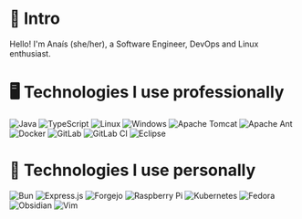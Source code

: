# 🤗 Intro
Hello! I'm Anaís (she/her), a Software Engineer, DevOps and Linux enthusiast.

# 🖥️ Technologies I use professionally

![Java](https://img.shields.io/badge/java-%23ED8B00.svg?style=for-the-badge&logo=openjdk&logoColor=white)
![TypeScript](https://img.shields.io/badge/typescript-%23007ACC.svg?style=for-the-badge&logo=typescript&logoColor=white)
![Linux](https://img.shields.io/badge/Linux-FCC624?style=for-the-badge&logo=linux&logoColor=black)
![Windows](https://img.shields.io/badge/Windows-0078D6?style=for-the-badge&logo=windows&logoColor=white)
![Apache Tomcat](https://img.shields.io/badge/apache%20tomcat-%23F8DC75.svg?style=for-the-badge&logo=apache-tomcat&logoColor=black)
![Apache Ant](https://img.shields.io/badge/Apache%20Ant-A81C7D?style=for-the-badge&logo=Apache%20Ant&logoColor=white)
![Docker](https://img.shields.io/badge/docker-%230db7ed.svg?style=for-the-badge&logo=docker&logoColor=white)
![GitLab](https://img.shields.io/badge/gitlab-%23181717.svg?style=for-the-badge&logo=gitlab&logoColor=white)
![GitLab CI](https://img.shields.io/badge/gitlab%20ci-%23181717.svg?style=for-the-badge&logo=gitlab&logoColor=white)
![Eclipse](https://img.shields.io/badge/Eclipse-FE7A16.svg?style=for-the-badge&logo=Eclipse&logoColor=white)

# 🌻 Technologies I use personally
![Bun](https://img.shields.io/badge/Bun-%23000000.svg?style=for-the-badge&logo=bun&logoColor=white)
![Express.js](https://img.shields.io/badge/express.js-%23404d59.svg?style=for-the-badge&logo=express&logoColor=%2361DAFB)
![Forgejo](https://img.shields.io/badge/forgejo-%23FB923C.svg?style=for-the-badge&logo=forgejo&logoColor=white)
![Raspberry Pi](https://img.shields.io/badge/-RaspberryPi-C51A4A?style=for-the-badge&logo=Raspberry-Pi)
![Kubernetes](https://img.shields.io/badge/kubernetes-%23326ce5.svg?style=for-the-badge&logo=kubernetes&logoColor=white)
![Fedora](https://img.shields.io/badge/Fedora-294172?style=for-the-badge&logo=fedora&logoColor=white)
![Obsidian](https://img.shields.io/badge/Obsidian-%23483699.svg?style=for-the-badge&logo=obsidian&logoColor=white)
![Vim](https://img.shields.io/badge/VIM-%2311AB00.svg?style=for-the-badge&logo=vim&logoColor=white)

<!--I have more projects in [my profile](https://git.fai.st/Suguivy) of our Forgejo instance.-->

<!--
**Suguivy/Suguivy** is a ✨ _special_ ✨ repository because its `README.md` (this file) appears on your GitHub profile.

Here are some ideas to get you started:

- 🔭 I’m currently working on ...
- 🌱 I’m currently learning ...
- 👯 I’m looking to collaborate on ...
- 🤔 I’m looking for help with ...
- 💬 Ask me about ...
- 📫 How to reach me: ...
- 😄 Pronouns: ...
- ⚡ Fun fact: ...
-->
